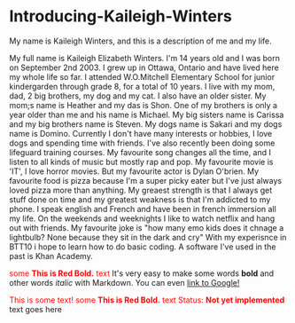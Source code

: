 # Introducing-Kaileigh-Winters

My name is Kaileigh Winters, and this is a description of me and my life.

My full name is Kaileigh Elizabeth Winters. I'm 14 years old and I was born on September 2nd 2003.
I grew up in Ottawa, Ontario and have lived here my whole life so far. I attended W.O.Mitchell Elementary School for junior kindergarden through grade 8, for a total of 10 years. 
I live with my mom, dad, 2 big brothers, my dog and my cat. I also have an older sister. My mom;s name is Heather and my das is Shon. One of my brothers is only a year older than me and his name is Michael. My big sisters name is Carissa and my big brothers name is Steven. My dogs name is Sakari and my dogs name is Domino. 
Currently I don't have many interests or hobbies, I love dogs and spending time with friends. I've also recently been doing some lifeguard training courses. 
My favourite song changes all the time, and I listen to all kinds of music but mostly rap and pop. 
My favourite movie is 'IT', I love horror movies. But my favourite actor is Dylan O'brien. 
My favourite food is pizza because I'm a super picky eater but I've just always loved pizza more than anything. 
My greaest strength is that I always get stuff done on time and my greatest weakness is that I'm addicted to my phone. 
I speak english and  French and have been in french immersion all my life. 
On the weekends and weeknights I like to watch netflix and hang out with friends.
My favourite joke is "how many emo kids does it chnage a lightbulb? None because they sit in the dark and cry" 
With my experisnce in BTT10 i hope to learn how to do basic coding. A software I've used in the past is Khan Academy.

<span style="color:red">some **This is Red Bold.** text</span>
It's very easy to make some words **bold** and other words *italic* with Markdown. You can even [link to Google!](http://google.com)

<font color="red">This is some text!</font>
<span style="color:red">some **This is Red Bold.** text</span>
<font color="red">Status: **Not yet implemented**</font>
<span style=“color:green;”> text goes here</span>
